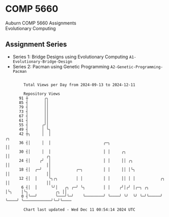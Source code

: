 # COMP 5660
Auburn COMP 5660 Assignments  
Evolutionary Computing

## Assignment Series
- Series 1: Bridge Designs using Evolutionary Computing `A1-Evolutionary-Bridge-Design`
- Series 2: Pacman using Genetic Programming `A2-Genetic-Programming-Pacman`

```

        Total Views per Day from 2024-09-13 to 2024-12-11

        Repository Views
      91 ┼       ╭╮
      85 ┤       ││
      79 ┤       ││
      73 ┤       ││
      67 ┤       ││
      61 ┤       ││
      55 ┤      ╭╯│
      49 ┤      │ ╰╮
      42 ┼╮     │  │                                                       ╭╮
      36 ┤│     │  │                       ╭─╮                             ││
      30 ┤│     │  │                       │ │     ╭╮                      ││                ╭╮
      24 ┤│    ╭╯  │                       │ │     ││ ╭╮                   ││                ││
      18 ┤│  ╭─╯   │           ╭─╮         │ │     ││ │╰╮                  ││                ││
      12 ┤│  │     ╰╮╭╮        │ │         │ │     ││ │ │           ╭╮     ││                ││
       6 ┤│  │      ╰╯│   ╭╮ ╭─╯ ╰╮        │ │    ╭╯│╭╯ │╭─╮ ╭╮     │╰╮    │╰╮            ╭╮ ││
       0 ┤╰──╯        ╰───╯╰─╯    ╰────────╯ ╰────╯ ╰╯  ╰╯ ╰─╯╰─────╯ ╰────╯ ╰────────────╯╰─╯╰────

        Chart last updated - Wed Dec 11 00:54:14 2024 UTC
        
```
